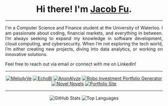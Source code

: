 <h1 align="center">Hi there! I'm <a href="https://fujacob.vercel.app/">Jacob Fu</a>.</h1>

---

<div align="justify">

I'm a Computer Science and Finance student at the University of Waterloo. I am passionate about coding, financial markets, and everything in between. I’m always seeking to expand my knowledge in software development, cloud computing, and cybersecurity. When I’m not exploring the tech world, I’m either creating new projects, diving into data analytics, or working on innovative solutions. 

Feel free to reach out via email or connect with me on LinkedIn!

</div>

<div align="center">

---

[![MelodyVe](https://github-readme-stats.vercel.app/api/pin?username=fujacob&repo=MelodyVe&theme=rose_pine&icon_color=6a5acd&hide_border=true&timestamp=1)](https://github.com/fujacob/MelodyVe)
[![EchoBl](https://github-readme-stats.vercel.app/api/pin?username=fujacob&repo=EchoBl&theme=rose_pine&icon_color=6a5acd&hide_border=true&timestamp=1)](https://github.com/fujacob/EchoBl)
[![AnonAlyze](https://github-readme-stats.vercel.app/api/pin?username=fujacob&repo=AnonAlyze&theme=rose_pine&icon_color=6a5acd&hide_border=true&timestamp=1)](https://github.com/fujacob/AnonAlyze)
[![Robo Investment Portfolio Generator](https://github-readme-stats.vercel.app/api/pin?username=fujacob&repo=RoboInvestmentAdvisor&theme=rose_pine&icon_color=6a5acd&hide_border=true&timestamp=1)](https://github.com/fujacob/RoboInvestmentAdvisor)
[![Novel Novels](https://github-readme-stats.vercel.app/api/pin?username=fujacob&repo=NovelNovels&theme=rose_pine&icon_color=6a5acd&hide_border=true&timestamp=1)](https://github.com/fujacob/NovelNovels)
[![Portfolio Site](https://github-readme-stats.vercel.app/api/pin?username=fujacob&repo=jacobfu&theme=rose_pine&icon_color=6a5acd&hide_border=true&timestamp=0
)](https://github.com/fujacob/jacobfu)



---

![GitHub Stats](https://github-readme-stats.vercel.app/api?username=fujacob&count_private=true&show_icons=true&theme=rose_pine&icon_color=6a5acd&hide_border=true&line_height=28&custom_title=Contribution%20Statistics&count_private=true)
![Top Languages](https://github-readme-stats.vercel.app/api/top-langs?username=fujacob&theme=rose_pine&hide_border=true&layout=compact&langs_count=10&card_width=333)

</div>
